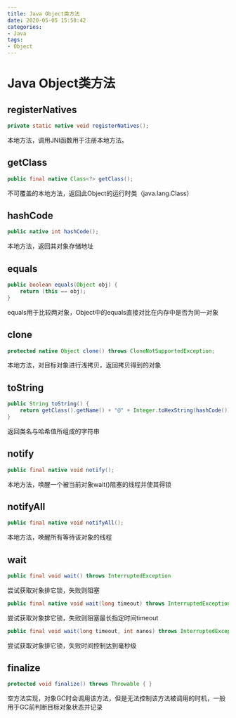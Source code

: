 ```yaml
---
title: Java Object类方法
date: 2020-05-05 15:58:42
categories: 
- Java
tags:
- Object
---
```


# Java Object类方法

## registerNatives

```java
private static native void registerNatives();
```

本地方法，调用JNI函数用于注册本地方法。

## getClass

```java
public final native Class<?> getClass();
```

不可覆盖的本地方法，返回此Object的运行时类（java.lang.Class）

## hashCode

```java
public native int hashCode();
```

本地方法，返回其对象存储地址

## equals

```java
public boolean equals(Object obj) {
    return (this == obj);
}
```

equals用于比较两对象，Object中的equals直接对比在内存中是否为同一对象

## clone

```java
protected native Object clone() throws CloneNotSupportedException;
```

本地方法，对目标对象进行浅拷贝，返回拷贝得到的对象

## toString

```java
public String toString() {
    return getClass().getName() + "@" + Integer.toHexString(hashCode());
}
```

返回类名与哈希值所组成的字符串

## notify

```java
public final native void notify();
```

本地方法，唤醒一个被当前对象wait()阻塞的线程并使其得锁

## notifyAll

```java
public final native void notifyAll();
```

本地方法，唤醒所有等待该对象的线程

## wait

```java
public final void wait() throws InterruptedException
```

尝试获取对象排它锁，失败则阻塞

```java
public final native void wait(long timeout) throws InterruptedException
```

尝试获取对象排它锁，失败则阻塞最长指定时间timeout

```java
public final void wait(long timeout, int nanos) throws InterruptedException
```

尝试获取对象排它锁，失败时间控制达到毫秒级

## finalize

```java
protected void finalize() throws Throwable { }
```

空方法实现，对象GC时会调用该方法，但是无法控制该方法被调用的时机，一般用于GC前判断目标对象状态并记录

